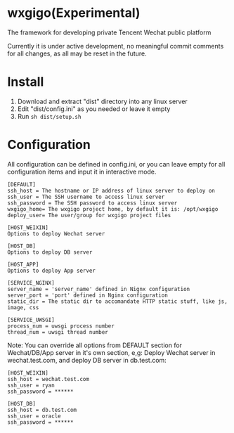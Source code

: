 wxgigo(Experimental)
=====================================================
The framework for developing private Tencent Wechat public platform

Currently it is under active development, no meaningful commit comments for all changes, as all may be reset in the future.

Install
=======
1. Download and extract "dist" directory into any linux server
2. Edit "dist/config.ini" as you needed or leave it empty
3. Run `sh dist/setup.sh`

Configuration
=============
All configuration can be defined in config.ini, or you can leave empty for all configuration items and input it in interactive mode.
```
[DEFAULT]
ssh_host = The hostname or IP address of linux server to deploy on
ssh_user = The SSH username to access linux server
ssh_password = The SSH password to access linux server
wxgigo_home= The wxgigo project home, by default it is: /opt/wxgigo
deploy_user= The user/group for wxgigo project files

[HOST_WEIXIN]
Options to deploy Wechat server

[HOST_DB]
Options to deploy DB server

[HOST_APP]
Options to deploy App server

[SERVICE_NGINX]
server_name = 'server_name' defined in Nignx configuration
server_port = 'port' defined in Nginx configuration
static_dir = The static dir to accomandate HTTP static stuff, like js, image, css

[SERVICE_UWSGI]
process_num = uwsgi process number
thread_num = uwsgi thread number
```

Note: You can override all options from DEFAULT section for Wechat/DB/App server in it's own section,
e,g: Deploy Wechat server in wechat.test.com, and deploy DB server in db.test.com:

```
[HOST_WEIXIN]
ssh_host = wechat.test.com
ssh_user = ryan
ssh_password = ******

[HOST_DB]
ssh_host = db.test.com
ssh_user = oracle
ssh_password = ******
```
